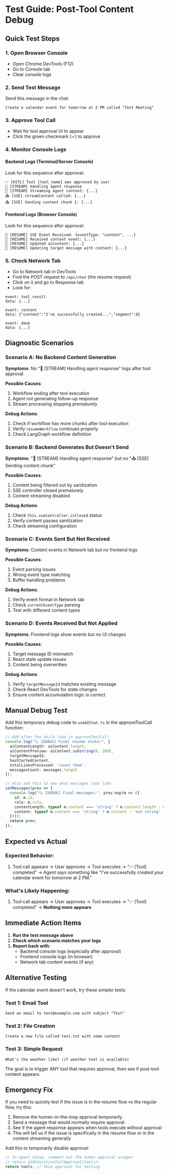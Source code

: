 # Test Guide: Post-Tool Content Debug

## Quick Test Steps

### 1. Open Browser Console
- Open Chrome DevTools (F12)
- Go to Console tab
- Clear console logs

### 2. Send Test Message
Send this message in the chat:
```
Create a calendar event for tomorrow at 2 PM called "Test Meeting"
```

### 3. Approve Tool Call
- Wait for tool approval UI to appear
- Click the green checkmark (✓) to approve

### 4. Monitor Console Logs

#### Backend Logs (Terminal/Server Console)
Look for this sequence after approval:

```
✅ [HITL] Tool [tool_name] was approved by user
🤖 [STREAM] Handling agent response
📝 [STREAM] Streaming agent content: {...}
📤 [SSE] streamContent called: {...}
📤 [SSE] Sending content chunk 1: {...}
```

#### Frontend Logs (Browser Console)
Look for this sequence after approval:

```
📡 [RESUME] SSE Event Received: {eventType: "content", ...}
📝 [RESUME] Received content event: {...}
📝 [RESUME] Updated aiContent: {...}
📝 [RESUME] Updating target message with content: {...}
```

### 5. Check Network Tab
- Go to Network tab in DevTools
- Find the POST request to `/api/chat` (the resume request)
- Click on it and go to Response tab
- Look for:
```
event: tool_result
data: {...}

event: content
data: {"content":"I've successfully created...","segment":0}

event: done
data: {...}
```

## Diagnostic Scenarios

### Scenario A: No Backend Content Generation
**Symptoms**: No "🤖 [STREAM] Handling agent response" logs after tool approval

**Possible Causes**:
1. Workflow ending after tool execution
2. Agent not generating follow-up response
3. Stream processing stopping prematurely

**Debug Actions**:
1. Check if workflow has more chunks after tool execution
2. Verify `resumeWorkflow` continues properly
3. Check LangGraph workflow definition

### Scenario B: Backend Generates But Doesn't Send
**Symptoms**: "🤖 [STREAM] Handling agent response" but no "📤 [SSE] Sending content chunk"

**Possible Causes**:
1. Content being filtered out by sanitization
2. SSE controller closed prematurely
3. Content streaming disabled

**Debug Actions**:
1. Check `this.sseController.isClosed` status
2. Verify content passes sanitization
3. Check streaming configuration

### Scenario C: Events Sent But Not Received
**Symptoms**: Content events in Network tab but no frontend logs

**Possible Causes**:
1. Event parsing issues
2. Wrong event type matching
3. Buffer handling problems

**Debug Actions**:
1. Verify event format in Network tab
2. Check `currentEventType` parsing
3. Test with different content types

### Scenario D: Events Received But Not Applied
**Symptoms**: Frontend logs show events but no UI changes

**Possible Causes**:
1. Target message ID mismatch
2. React state update issues
3. Content being overwritten

**Debug Actions**:
1. Verify `targetMessageId` matches existing message
2. Check React DevTools for state changes
3. Ensure content accumulation logic is correct

## Manual Debug Test

Add this temporary debug code to `useAIChat.ts` in the approveToolCall function:

```typescript
// Add after the while loop in approveToolCall
console.log("🔍 [DEBUG] Final resume state:", {
  aiContentLength: aiContent.length,
  aiContentPreview: aiContent.substring(0, 200),
  targetMessageId,
  hasStartedContent,
  totalLinesProcessed: 'count them',
  messagesCount: messages.length
});

// Also add this to see what messages look like
setMessages(prev => {
  console.log("🔍 [DEBUG] Final messages:", prev.map(m => ({
    id: m.id,
    role: m.role,
    contentLength: typeof m.content === 'string' ? m.content.length : 0,
    content: typeof m.content === 'string' ? m.content : 'not string'
  })));
  return prev;
});
```

## Expected vs Actual

### Expected Behavior:
1. Tool call appears → User approves → Tool executes → "✅ [Tool] completed" → Agent says something like "I've successfully created your calendar event for tomorrow at 2 PM."

### What's Likely Happening:
1. Tool call appears → User approves → Tool executes → "✅ [Tool] completed" → **Nothing more appears**

## Immediate Action Items

1. **Run the test message above**
2. **Check which scenario matches your logs**
3. **Report back with**:
   - Backend console logs (especially after approval)
   - Frontend console logs (in browser)
   - Network tab content events (if any)

## Alternative Testing

If the calendar event doesn't work, try these simpler tests:

### Test 1: Email Tool
```
Send an email to test@example.com with subject "Test"
```

### Test 2: File Creation
```
Create a new file called test.txt with some content
```

### Test 3: Simple Request
```
What's the weather like? (if weather tool is available)
```

The goal is to trigger ANY tool that requires approval, then see if post-tool content appears.

## Emergency Fix

If you need to quickly test if the issue is in the resume flow vs the regular flow, try this:

1. Remove the human-in-the-loop approval temporarily
2. Send a message that would normally require approval
3. See if the agent response appears when tools execute without approval
4. This will tell us if the issue is specifically in the resume flow or in the content streaming generally

Add this to temporarily disable approval:
```typescript
// In agent setup, comment out the human approval wrapper
// return addSensitiveToolApproval(tools);
return tools; // Skip approval for testing
```
